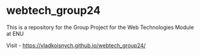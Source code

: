 # webtech_group24
This is a repository for the Group Project for the Web Technologies Module at ENU

Visit - https://vladkoisnych.github.io/webtech_group24/
